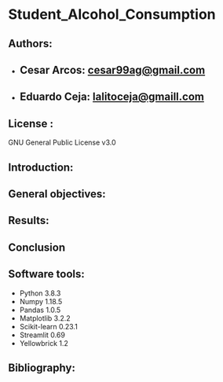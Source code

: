 # Student_Alcohol_Consumption

## Authors: 
* ## Cesar Arcos: cesar99ag@gmail.com
* ## Eduardo Ceja: lalitoceja@gmaill.com

## License : 
GNU General Public License v3.0

## Introduction: 

## General objectives:
## Results:
## Conclusion
## Software tools:
- Python 3.8.3
- Numpy 1.18.5
- Pandas 1.0.5
- Matplotlib 3.2.2
- Scikit-learn 0.23.1
- Streamlit 0.69
- Yellowbrick 1.2
## Bibliography:



